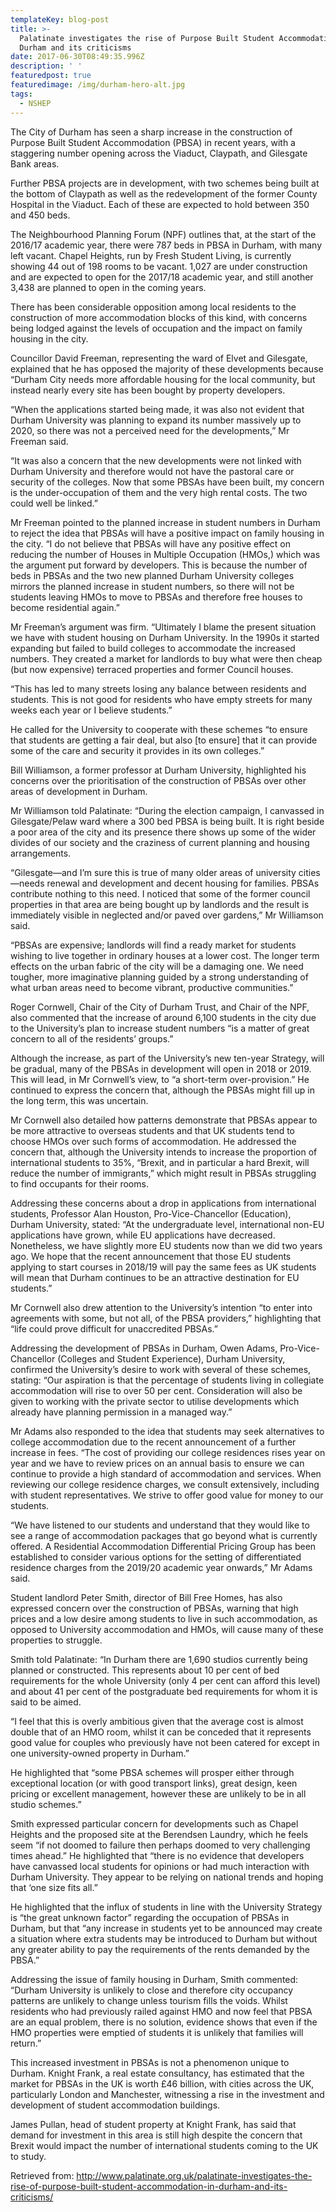 ```yaml
---
templateKey: blog-post
title: >-
  Palatinate investigates the rise of Purpose Built Student Accommodation in
  Durham and its criticisms
date: 2017-06-30T08:49:35.996Z
description: ' '
featuredpost: true
featuredimage: /img/durham-hero-alt.jpg
tags:
  - NSHEP
---
```

The City of Durham has seen a sharp increase in the construction of Purpose Built Student Accommodation (PBSA) in recent years, with a staggering number opening across the Viaduct, Claypath, and Gilesgate Bank areas.

Further PBSA projects are in development, with two schemes being built at the bottom of Claypath as well as the redevelopment of the former County Hospital in the Viaduct. Each of these are expected to hold between 350 and 450 beds.

The Neighbourhood Planning Forum (NPF) outlines that, at the start of the 2016/17 academic year, there were 787 beds in PBSA in Durham, with many left vacant. Chapel Heights, run by Fresh Student Living, is currently showing 44 out of 198 rooms to be vacant. 1,027 are under construction and are expected to open for the 2017/18 academic year, and still another 3,438 are planned to open in the coming years.

There has been considerable opposition among local residents to the construction of more accommodation blocks of this kind, with concerns being lodged against the levels of occupation and the impact on family housing in the city.

Councillor David Freeman, representing the ward of Elvet and Gilesgate, explained that he has opposed the majority of these developments because “Durham City needs more affordable housing for the local community, but instead nearly every site has been bought by property developers.

“When the applications started being made, it was also not evident that Durham University was planning to expand its number massively up to 2020, so there was not a perceived need for the developments,” Mr Freeman said.

“It was also a concern that the new developments were not linked with Durham University and therefore would not have the pastoral care or security of the colleges. Now that some PBSAs have been built, my concern is the under-occupation of them and the very high rental costs. The two could well be linked.”

Mr Freeman pointed to the planned increase in student numbers in Durham to reject the idea that PBSAs will have a positive impact on family housing in the city. “I do not believe that PBSAs will have any positive effect on reducing the number of Houses in Multiple Occupation (HMOs,) which was the argument put forward by developers. This is because the number of beds in PBSAs and the two new planned Durham University colleges mirrors the planned increase in student numbers, so there will not be students leaving HMOs to move to PBSAs and therefore free houses to become residential again.”

Mr Freeman’s argument was firm. “Ultimately I blame the present situation we have with student housing on Durham University. In the 1990s it started expanding but failed to build colleges to accommodate the increased numbers. They created a market for landlords to buy what were then cheap (but now expensive) terraced properties and former Council houses.

“This has led to many streets losing any balance between residents and students. This is not good for residents who have empty streets for many weeks each year or I believe students.”

He called for the University to cooperate with these schemes “to ensure that students are getting a fair deal, but also \[to ensure] that it can provide some of the care and security it provides in its own colleges.”

Bill Williamson, a former professor at Durham University, highlighted his concerns over the prioritisation of the construction of PBSAs over other areas of development in Durham.

Mr Williamson told Palatinate: “During the election campaign, I canvassed in Gilesgate/Pelaw ward where a 300 bed PBSA is being built. It is right beside a poor area of the city and its presence there shows up some of the wider divides of our society and the craziness of current planning and housing arrangements.

“Gilesgate—and I’m sure this is true of many older areas of university cities—needs renewal and development and decent housing for families. PBSAs contribute nothing to this need. I noticed that some of the former council properties in that area are being bought up by landlords and the result is immediately visible in neglected and/or paved over gardens,” Mr Williamson said.

“PBSAs are expensive; landlords will find a ready market for students wishing to live together in ordinary houses at a lower cost. The longer term effects on the urban fabric of the city will be a damaging one. We need tougher, more imaginative planning guided by a strong understanding of what urban areas need to become vibrant, productive communities.”

Roger Cornwell, Chair of the City of Durham Trust, and Chair of the NPF, also commented that the increase of around 6,100 students in the city due to the University’s plan to increase student numbers “is a matter of great concern to all of the residents’ groups.”

Although the increase, as part of the University’s new ten-year Strategy, will be gradual, many of the PBSAs in development will open in 2018 or 2019. This will lead, in Mr Cornwell’s view, to “a short-term over-provision.” He continued to express the concern that, although the PBSAs might fill up in the long term, this was uncertain.

Mr Cornwell also detailed how patterns demonstrate that PBSAs appear to be more attractive to overseas students and that UK students tend to choose HMOs over such forms of accommodation. He addressed the concern that, although the University intends to increase the proportion of international students to 35%, “Brexit, and in particular a hard Brexit, will reduce the number of immigrants,” which might result in PBSAs struggling to find occupants for their rooms.

Addressing these concerns about a drop in applications from international students, Professor Alan Houston, Pro-Vice-Chancellor (Education), Durham University, stated: “At the undergraduate level, international non-EU applications have grown, while EU applications have decreased. Nonetheless, we have slightly more EU students now than we did two years ago. We hope that the recent announcement that those EU students applying to start courses in 2018/19 will pay the same fees as UK students will mean that Durham continues to be an attractive destination for EU students.”

Mr Cornwell also drew attention to the University’s intention “to enter into agreements with some, but not all, of the PBSA providers,” highlighting that “life could prove difficult for unaccredited PBSAs.”

Addressing the development of PBSAs in Durham, Owen Adams, Pro-Vice-Chancellor (Colleges and Student Experience), Durham University, confirmed the University’s desire to work with several of these schemes, stating: “Our aspiration is that the percentage of students living in collegiate accommodation will rise to over 50 per cent. Consideration will also be given to working with the private sector to utilise developments which already have planning permission in a managed way.”

Mr Adams also responded to the idea that students may seek alternatives to college accommodation due to the recent announcement of a further increase in fees. “The cost of providing our college residences rises year on year and we have to review prices on an annual basis to ensure we can continue to provide a high standard of accommodation and services. When reviewing our college residence charges, we consult extensively, including with student representatives. We strive to offer good value for money to our students.

“We have listened to our students and understand that they would like to see a range of accommodation packages that go beyond what is currently offered. A Residential Accommodation Differential Pricing Group has been established to consider various options for the setting of differentiated residence charges from the 2019/20 academic year onwards,” Mr Adams said.

Student landlord Peter Smith, director of Bill Free Homes, has also expressed concern over the construction of PBSAs, warning that high prices and a low desire among students to live in such accommodation, as opposed to University accommodation and HMOs, will cause many of these properties to struggle.

Smith told Palatinate: “In Durham there are 1,690 studios currently being planned or constructed. This represents about 10 per cent of bed requirements for the whole University (only 4 per cent can afford this level) and about 41 per cent of the postgraduate bed requirements for whom it is said to be aimed.

“I feel that this is overly ambitious given that the average cost is almost double that of an HMO room, whilst it can be conceded that it represents good value for couples who previously have not been catered for except in one university-owned property in Durham.”

He highlighted that “some PBSA schemes will prosper either through exceptional location (or with good transport links), great design, keen pricing or excellent management, however these are unlikely to be in all studio schemes.”

Smith expressed particular concern for developments such as Chapel Heights and the proposed site at the Berendsen Laundry, which he feels seem “if not doomed to failure then perhaps doomed to very challenging times ahead.” He highlighted that “there is no evidence that developers have canvassed local students for opinions or had much interaction with Durham University. They appear to be relying on national trends and hoping that ‘one size fits all.”

He highlighted that the influx of students in line with the University Strategy is “the great unknown factor” regarding the occupation of PBSAs in Durham, but that “any increase in students yet to be announced may create a situation where extra students may be introduced to Durham but without any greater ability to pay the requirements of the rents demanded by the PBSA.”

Addressing the issue of family housing in Durham, Smith commented: “Durham University is unlikely to close and therefore city occupancy patterns are unlikely to change unless tourism fills the voids. Whilst residents who had previously railed against HMO and now feel that PBSA are an equal problem, there is no solution, evidence shows that even if the HMO properties were emptied of students it is unlikely that families will return.”

This increased investment in PBSAs is not a phenomenon unique to Durham. Knight Frank, a real estate consultancy, has estimated that the market for PBSAs in the UK is worth £46 billion, with cities across the UK, particularly London and Manchester, witnessing a rise in the investment and development of student accommodation buildings.

James Pullan, head of student property at Knight Frank, has said that demand for investment in this area is still high despite the concern that Brexit would impact the number of international students coming to the UK to study.

Retrieved from: <http://www.palatinate.org.uk/palatinate-investigates-the-rise-of-purpose-built-student-accommodation-in-durham-and-its-criticisms/>
